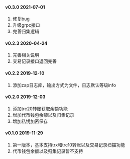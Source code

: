 #### v0.3.0 2021-07-01

1. 修复bug
2. 升级grpc接口
3. 完善归集逻辑

#### v0.2.3 2020-04-24

1. 完善相关说明
2. 交易记录接口返回完善

#### v0.2.2 2019-12-10

1. 添加zap日志库，输出方式为文件，日志默认等级info

#### v0.2.0 2019-12-03

1. 添加trc20转账获取余额功能
2. 增加代币钱包余额以及归集记录
3. 增加私钥加密保存

#### v0.1.0 2019-11-29

1. 第一版本，基本支持trx和trc10转账以及交易记录扫描功能
2. 代币钱包余额以及归集记录暂不支持